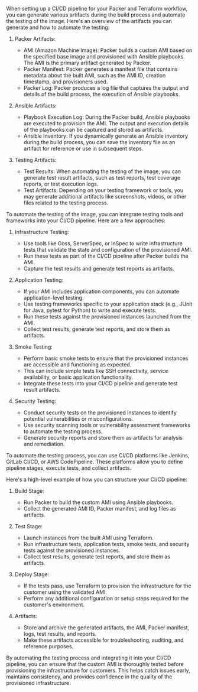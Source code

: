 When setting up a CI/CD pipeline for your Packer and Terraform workflow, you can generate various artifacts during the build process and automate the testing of the image. Here's an overview of the artifacts you can generate and how to automate the testing:

1. Packer Artifacts:
   - AMI (Amazon Machine Image): Packer builds a custom AMI based on the specified base image and provisioned with Ansible playbooks. The AMI is the primary artifact generated by Packer.
   - Packer Manifest: Packer generates a manifest file that contains metadata about the built AMI, such as the AMI ID, creation timestamp, and provisioners used.
   - Packer Log: Packer produces a log file that captures the output and details of the build process,  the execution of Ansible playbooks.

2. Ansible Artifacts:
   - Playbook Execution Log: During the Packer build, Ansible playbooks are executed to provision the AMI. The output and execution details of the playbooks can be captured and stored as artifacts.
   - Ansible Inventory: If you dynamically generate an Ansible inventory during the build process, you can save the inventory file as an artifact for reference or use in subsequent steps.

3. Testing Artifacts:
   - Test Results: When automating the testing of the image, you can generate test result artifacts, such as test reports, test coverage reports, or test execution logs.
   - Test Artifacts: Depending on your testing framework or tools, you may generate additional artifacts like screenshots, videos, or other files related to the testing process.

To automate the testing of the image, you can integrate testing tools and frameworks into your CI/CD pipeline. Here are a few approaches:

1. Infrastructure Testing:
   - Use tools like Goss, ServerSpec, or InSpec to write infrastructure tests that validate the state and configuration of the provisioned AMI.
   - Run these tests as part of the CI/CD pipeline after Packer builds the AMI.
   - Capture the test results and generate test reports as artifacts.

2. Application Testing:
   - If your AMI includes application components, you can automate application-level testing.
   - Use testing frameworks specific to your application stack (e.g., JUnit for Java, pytest for Python) to write and execute tests.
   - Run these tests against the provisioned instances launched from the AMI.
   - Collect test results, generate test reports, and store them as artifacts.

3. Smoke Testing:
   - Perform basic smoke tests to ensure that the provisioned instances are accessible and functioning as expected.
   - This can include simple tests like SSH connectivity, service availability, or basic application functionality.
   - Integrate these tests into your CI/CD pipeline and generate test result artifacts.

4. Security Testing:
   - Conduct security tests on the provisioned instances to identify potential vulnerabilities or misconfigurations.
   - Use security scanning tools or vulnerability assessment frameworks to automate the testing process.
   - Generate security reports and store them as artifacts for analysis and remediation.

To automate the testing process, you can use CI/CD platforms like Jenkins, GitLab CI/CD, or AWS CodePipeline. These platforms allow you to define pipeline stages, execute tests, and collect artifacts.

Here's a high-level example of how you can structure your CI/CD pipeline:

1. Build Stage:
   - Run Packer to build the custom AMI using Ansible playbooks.
   - Collect the generated AMI ID, Packer manifest, and log files as artifacts.

2. Test Stage:
   - Launch instances from the built AMI using Terraform.
   - Run infrastructure tests, application tests, smoke tests, and security tests against the provisioned instances.
   - Collect test results, generate test reports, and store them as artifacts.

3. Deploy Stage:
   - If the tests pass, use Terraform to provision the infrastructure for the customer using the validated AMI.
   - Perform any additional configuration or setup steps required for the customer's environment.

4. Artifacts:
   - Store and archive the generated artifacts,  the AMI, Packer manifest, logs, test results, and reports.
   - Make these artifacts accessible for troubleshooting, auditing, and reference purposes.

By automating the testing process and integrating it into your CI/CD pipeline, you can ensure that the custom AMI is thoroughly tested before provisioning the infrastructure for customers. This helps catch issues early, maintains consistency, and provides confidence in the quality of the provisioned infrastructure.
